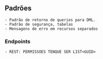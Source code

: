 ## Padrões
    - Padrão de retorno de queries para DML.
    - Padrão de segurança, tabelas
    - Mensagens de erro em recursos separados
### Endpoints
    - REST: PERMISSOES TENQUE SER LIST<GUID>

